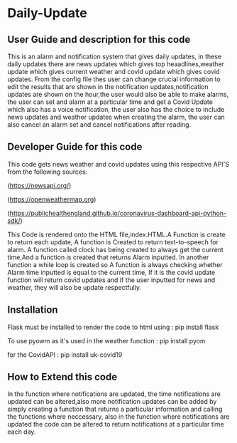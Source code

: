 # Daily-Update

## User Guide and description for this code ##
This is an alarm and notification system that gives daily updates, in these daily updates there are  news updates which gives top heaadlines,weather update which gives current weather and covid update which gives covid updates. From the config file thes user can change crucial information to edit the results that are shown in the notification updates,notification updates are shown on the hour,the user would also be able to make alarms, the user can set and alarm at a particular time and get a Covid Update which also has a voice notification, the user also has the choice to include news updates and weather updates when creating the alarm, the user can also cancel an alarm set and cancel notifications after reading.

## Developer Guide for this code
This code gets news weather and covid updates using this respective API'S from the following sources:<p>(https://newsapi.org/)</p><p>(https://openweathermap.org)</p><p>(https://publichealthengland.github.io/coronavirus-dashboard-api-python-sdk/)</p>This Code is rendered onto the HTML file,index.HTML.A Function is create to return each update, A function is Created to return text-to-speech for alarm. A function called clock has being created to always get the current time,And a function is created that returns Alarm inputted. In another function a while loop is created so A function is always checking whether Alarm time inputted is equal to the current time, If it is the covid update function will return covid updates and if the user inputted for news and weather, they will also be update respectfully.

## Installation
<p>Flask must be installed to render the code to html using : pip install flask</p>
<p>To use pyowm as it's used in the weather function : pip install pyom </p>
<p>for the CovidAPI : pip install uk-covid19</p>

## How to Extend this code
 In the function where notifications are updated, the time notifications are updated can be altered,also more notification updates can be added by simply creating a function that returns a particular information and calling the functions where neccessary, also in the function where notifications are updated the code can be altered to return notifications at a particular time each day.

